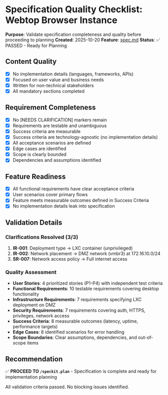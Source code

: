 # Specification Quality Checklist: Webtop Browser Instance

**Purpose**: Validate specification completeness and quality before proceeding to planning
**Created**: 2025-10-20
**Feature**: [spec.md](../spec.md)
**Status**: ✅ PASSED - Ready for Planning

## Content Quality

- [x] No implementation details (languages, frameworks, APIs)
- [x] Focused on user value and business needs
- [x] Written for non-technical stakeholders
- [x] All mandatory sections completed

## Requirement Completeness

- [x] No [NEEDS CLARIFICATION] markers remain
- [x] Requirements are testable and unambiguous
- [x] Success criteria are measurable
- [x] Success criteria are technology-agnostic (no implementation details)
- [x] All acceptance scenarios are defined
- [x] Edge cases are identified
- [x] Scope is clearly bounded
- [x] Dependencies and assumptions identified

## Feature Readiness

- [x] All functional requirements have clear acceptance criteria
- [x] User scenarios cover primary flows
- [x] Feature meets measurable outcomes defined in Success Criteria
- [x] No implementation details leak into specification

## Validation Details

### Clarifications Resolved (3/3)
1. **IR-001**: Deployment type → LXC container (unprivileged)
2. **IR-002**: Network placement → DMZ network (vmbr3) at 172.16.10.0/24
3. **SR-007**: Network access policy → Full internet access

### Quality Assessment
- **User Stories**: 4 prioritized stories (P1-P4) with independent test criteria
- **Functional Requirements**: 10 testable requirements covering desktop functionality
- **Infrastructure Requirements**: 7 requirements specifying LXC deployment on DMZ
- **Security Requirements**: 7 requirements covering auth, HTTPS, privileges, network access
- **Success Criteria**: 8 measurable outcomes (latency, uptime, performance targets)
- **Edge Cases**: 8 identified scenarios for error handling
- **Scope Boundaries**: Clear assumptions, dependencies, and out-of-scope items

## Recommendation

✅ **PROCEED TO `/speckit.plan`** - Specification is complete and ready for implementation planning

All validation criteria passed. No blocking issues identified.
